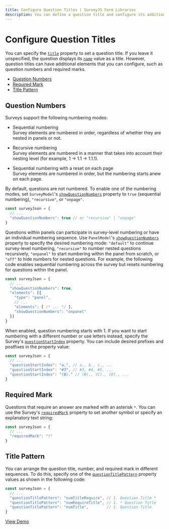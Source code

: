```yaml
---
title: Configure Question Titles | SurveyJS Form Libraries
description: You can define a question title and configure its additional elements, such as a question sequence number or 'required' marks.
---
```

# Configure Question Titles

You can specify the [`title`](https://surveyjs.io/Documentation/Library?id=Question#title) property to set a question title. If you leave it unspecified, the question displays its [`name`](https://surveyjs.io/Documentation/Library?id=Question#name) value as a title. However, question titles can have additional elements that you can configure, such as question numbers and required marks.

- [Question Numbers](#question-numbers)
- [Required Mark](#required-mark)
- [Title Pattern](#title-pattern)

## Question Numbers

Surveys support the following numbering modes:

- Sequential numbering      
Survey elements are numbered in order, regardless of whether they are nested in panels or not.

- Recursive numbering       
Survey elements are numbered in a manner that takes into account their nesting level (for example, 1 → 1.1 → 1.1.1).

- Sequential numbering with a reset on each page      
Survey elements are numbered in order, but the numbering starts anew on each page.

By default, questions are not numbered. To enable one of the numbering modes, set `SurveyModel`'s [`showQuestionNumbers`](https://surveyjs.io/form-library/documentation/api-reference/survey-data-model#showQuestionNumbers) property to `true` (sequential numbering), `"recursive"`, or `"onpage"`. 

```js
const surveyJson = {
  // ...
  "showQuestionNumbers": true // or "recursive" | "onpage"
}
```

Questions within panels can participate in survey-level numbering or have an individual numbering sequence. Use `PanelModel`'s [`showQuestionNumbers`](https://surveyjs.io/form-library/documentation/api-reference/panel-model#showQuestionNumbers) property to specify the desired numbering mode: `"default"` to continue survey-level numbering, `"recursive"` to number nested questions recursively, `"onpanel"` to start numbering within the panel from scratch, or `"off"` to hide numbers for nested questions. For example, the following code enables sequential numbering across the survey but resets numbering for questions within the panel.

```js
const surveyJson = {
  // ...
  "showQuestionNumbers": true,
  "elements": [{
    "type": "panel",
    // ...
    "elements": [ /* ... */ ],
    "showQuestionNumbers": "onpanel"
  }]
}
```

When enabled, question numbering starts with 1. If you want to start numbering with a different number or use letters instead, specify the Survey's [`questionStartIndex`](https://surveyjs.io/Documentation/Library/?id=surveymodel#questionStartIndex) property. You can include desired prefixes and postfixes in the property value:

```js
const surveyJson = {
  // ...
  "questionStartIndex": "a.", // a., b., c., ...
  "questionStartIndex": "#3", // #3, #4, #5, ...
  "questionStartIndex": "(B)." // (B)., (C)., (D)., ...
}
```

## Required Mark

Questions that require an answer are marked with an asterisk `*`. You can use the Survey's [`requiredMark`](https://surveyjs.io/Documentation/Library?id=surveymodel#requiredMark) property to set another symbol or specify an explanatory text string:

```js
const surveyJson = {
  // ...
  "requiredMark": "!"
}
```

## Title Pattern

You can arrange the question title, number, and required mark in different sequences. To do this, specify one of the [`questionTitlePattern`](https://surveyjs.io/Documentation/Library?id=surveymodel#questionTitlePattern) property values as shown in the following code:

```js
const surveyJson = {
  // ...
  "questionTitlePattern": "numTitleRequire", // 1. Question Title *
  "questionTitlePattern": "numRequireTitle", // 1. * Question Title  
  "questionTitlePattern": "numTitle",        // 1. Question Title
}
```

[View Demo](https://surveyjs.io/form-library/examples/survey-processtext/ (linkStyle))
